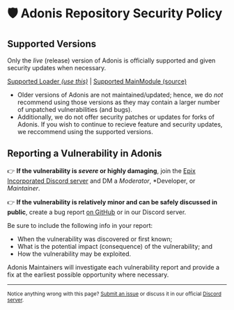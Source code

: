 # 🛡️ Adonis Repository Security Policy

## Supported Versions

Only the *live* (release) version of Adonis is officially supported and given security updates when necessary.

[Supported Loader *(use this)*](https://www.roblox.com/library/7510622625) | [Supported MainModule (source)](https://www.roblox.com/library/7510592873)

* Older versions of Adonis are not maintained/updated; hence, we do *not* recommend using those versions as they may contain a larger number of unpatched vulnerabilities (and bugs). 
* Additionally, we do not offer security patches or updates for forks of Adonis. If you wish to continue to recieve feature and security updates, we reccommend using the supported versions.

## Reporting a Vulnerability in Adonis

👉 **If the vulnerability is *severe* or highly damaging**, join the [Epix Incorporated Discord server](https://discord.gg/H5RvTP3) and DM a *Moderator*, *Developer, or *Maintainer*.

👉 **If the vulnerability is relatively minor and can be safely discussed in public**, create a bug report [on GitHub](https://github.com/Epix-Incorporated/Adonis/issues/new/choose) or in our Discord server.

Be sure to include the following info in your report:
* When the vulnerability was discovered or first known;
* What is the potential impact (consequence) of the vulnerability; and
* How the vulnerability may be exploited.

Adonis Maintainers will investigate each vulnerability report and provide a fix at the earliest possible opportunity where necessary.

---

<sub>Notice anything wrong with this page? [Submit an issue](https://github.com/Epix-Incorporated/Adonis/issues/new/choose) or discuss it in our official [Discord server](https://discord.com/invite/H5RvTP3).</sub>
